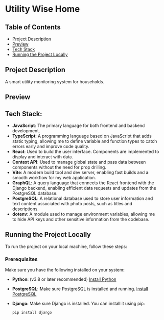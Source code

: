 # Utility Wise Home

## Table of Contents

- [Project Description](#project-description)
- [Preview](#preview)
- [Tech Stack](#Tech-stack)
- [Running the Project Locally](#running-the-project-locally)

## Project Description
A smart utility monitoring system for households.

## Preview


## Tech Stack:

- **JavaScript**: The primary language for both frontend and backend development.
- **TypeScript**: A programming language based on JavaScript that adds static typing, allowing me to define variable and function types to catch errors early and improve code quality.
- **React**: Used to build the user interface. Components are implemented to display and interact with data.
- **Context API**: Used to manage global state and pass data between components without the need for prop drilling.
- **Vite**: A modern build tool and dev server, enabling fast builds and a smooth workflow for my web application.
- **GraphQL**: A query language that connects the React frontend with the Django backend, enabling efficient data requests and updates from the PostgreSQL database.
- **PostgreSQL**: A relational database used to store user information and text content associated with photo posts, such as titles and descriptions.
- **dotenv**: A module used to manage environment variables, allowing me to hide API keys and other sensitive information from the codebase.

## Running the Project Locally

To run the project on your local machine, follow these steps:

### Prerequisites

Make sure you have the following installed on your system:

- **Python**: (v3.8 or later recommended) [Install Python](https://www.python.org/downloads/)
- **PostgreSQL**: Make sure PostgreSQL is installed and running. [Install PostgreSQL](https://www.postgresql.org/download/)
- **Django**: Make sure Django is installed. You can install it using pip:
  
  ```bash
  pip install django
  ```


